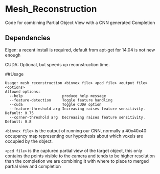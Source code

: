 # Mesh_Reconstruction
Code for combining Partial Object View with a CNN generated Completion

## Dependencies
Eigen: a recent install is required, default from apt-get for 14.04 is not new enough

CUDA: Optional, but speeds up reconstruction time.

##Usage
```
Usage: mesh_reconstruction <binvox file> <pcd file> <output file> <options>
Allowed options:
  --help                  produce help message
  --feature-detection     Toggle feature handling
  --cuda                  Toggle CUDA option
  --feature-threshold arg Increasing raises feature sensitivity. Default: 0.75
  --corner-threshold arg  Decreasing raises feature sensitivity. Default: 0.8
```

```<binvox file>```
is the output of running our CNN, normally a 40x40x40 occupancy map representing our hypothesis about which voxels are occupied by the object.

```<pcd file>``` is the captured partial view of the target object, this only contains the points visible to the camera and tends to be higher resolution than the completion we are combining it with
<output file> where to place to merged partial view and completion
